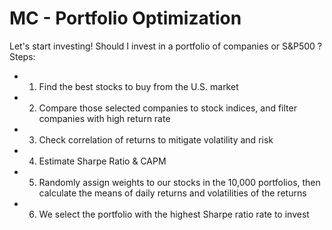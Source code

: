 # MC - Portfolio Optimization

Let's start investing! Should I invest in a portfolio of companies or S&P500 ?
Steps:
- 1) Find the best stocks to buy from the U.S. market
- 2) Compare those selected companies to stock indices, and filter companies with high return rate  
- 3) Check correlation of returns to mitigate volatility and risk
- 4) Estimate Sharpe Ratio & CAPM
- 5) Randomly assign weights to our stocks in the 10,000 portfolios, then calculate the means of daily returns and volatilities of the returns
- 6) We select the portfolio with the highest Sharpe ratio rate to invest
